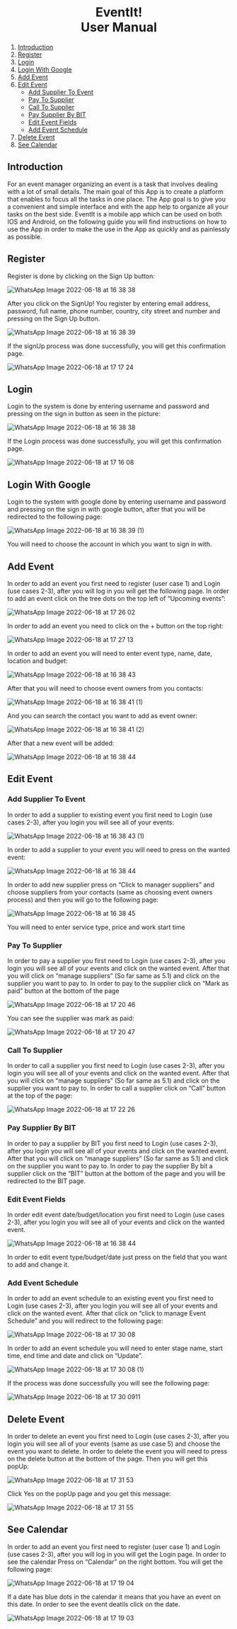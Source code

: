 # <center> EventIt!<br> User Manual</center>

1. [Introduction](#introduction)
2. [Register](#register)
3. [Login](#login)
4. [Login With Google](#login-with-google)
5. [Add Event](#add-event)
6. [Edit Event](#edit-event)
	* [Add Supplier To Event](#add-supplier-to-event)
	* [Pay To Supplier](#pay-to-supplier)
	* [Call To Supplier](#call-to-supplier)
	* [Pay Supplier By BIT](#pay-supplier-by-bit)	
	* [Edit Event Fields](#edit-event-fields)
	* [Add Event Schedule](#add-event-schedule)
7. [Delete Event](#delete-event)
8. [See Calendar](#see-calendar)
	

## Introduction
For an event manager organizing an event is a task that involves dealing with a lot of
small details.
The main goal of this App is to create a platform that enables to focus all the tasks in
one place.
The App goal is to give you a convenient and simple interface and with the app help
to organize all your tasks on the best side.
EventIt is a mobile app which can be used on both IOS and Android, on the following
guide you will find instructions on how to use the App in order to make the use in the
App as quickly and as painlessly as possible.

## Register
Register is done by clicking on the Sign Up button:

![WhatsApp Image 2022-06-18 at 16 38 38](https://user-images.githubusercontent.com/48449311/174452769-aca05520-0736-4a3f-8c8e-41d3dfe828fa.jpeg)

After you click on the SignUp! You register by entering email address, password, full name,
phone number, country, city street and number and pressing on the Sign Up button.

![WhatsApp Image 2022-06-18 at 16 38 39](https://user-images.githubusercontent.com/48449311/174452778-a3f940af-bc3e-4d4e-a6e0-f99bb0c1caf1.jpeg)

If the signUp process was done successfully, you will get this confirmation page.

![WhatsApp Image 2022-06-18 at 17 17 24](https://user-images.githubusercontent.com/48449311/174452805-89070521-ecc0-43d2-87ee-14f0a326ab15.jpeg)

## Login
Login to the system is done by entering username and password and pressing on
the sign in button as seen in the picture:

![WhatsApp Image 2022-06-18 at 16 38 38](https://user-images.githubusercontent.com/48449311/174452769-aca05520-0736-4a3f-8c8e-41d3dfe828fa.jpeg)

If the Login process was done successfully, you will get this confirmation page.

![WhatsApp Image 2022-06-18 at 17 16 08](https://user-images.githubusercontent.com/48449311/174452888-503b04fc-5303-4675-902b-031da9c3dfe3.jpeg)

## Login With Google
Login to the system with google done by entering username and password and
pressing on the sign in with google button, after that you will be redirected to the
following page:

![WhatsApp Image 2022-06-18 at 16 38 39 (1)](https://user-images.githubusercontent.com/48449311/174452922-825e512a-726e-4f4e-a54c-5addb07892c3.jpeg)

You will need to choose the account in which you want to sign in with.

## Add Event
In order to add an event you first need to register (user case 1) and Login (use cases 2-3),
after you will log in you will get the following page. In order to add an event click on the tree
dots on the top left of “Upcoming events”:

![WhatsApp Image 2022-06-18 at 17 26 02](https://user-images.githubusercontent.com/48449311/174452990-1d54e36f-b56c-4a72-899f-13e638276dcf.jpeg)

In order to add an event you need to click on the + button on the top right:

![WhatsApp Image 2022-06-18 at 17 27 13](https://user-images.githubusercontent.com/48449311/174453010-d00e43f4-f6a4-4a00-b1c1-cc85d90f903f.jpeg)

In order to add an event you will need to enter event type, name, date, location and budget:

![WhatsApp Image 2022-06-18 at 16 38 43](https://user-images.githubusercontent.com/48449311/174453026-8166bb36-a6d1-446a-844e-a25013e9e50f.jpeg)

After that you will need to choose event owners from you contacts:

![WhatsApp Image 2022-06-18 at 16 38 41 (1)](https://user-images.githubusercontent.com/48449311/174453038-bb1155c0-628b-4978-b019-fa563102966f.jpeg)

And you can search the contact you want to add as event owner:

![WhatsApp Image 2022-06-18 at 16 38 41 (2)](https://user-images.githubusercontent.com/48449311/174453048-059f9fdd-15fe-4048-bed9-929ad8dfa1db.jpeg)

After that a new event will be added:

![WhatsApp Image 2022-06-18 at 16 38 44](https://user-images.githubusercontent.com/48449311/174453058-bfae63b1-3536-4199-bc92-0043ae4e816d.jpeg)

## Edit Event
### Add Supplier To Event

In order to add a supplier to existing event you first need to Login (use cases 2-3), after you
login you will see all of your events:

![WhatsApp Image 2022-06-18 at 16 38 43 (1)](https://user-images.githubusercontent.com/48449311/174453209-20d58082-b9f6-4749-ab7c-953944b8b46d.jpeg)

In order to add a supplier to your event you will need to press on the wanted event:

![WhatsApp Image 2022-06-18 at 16 38 44](https://user-images.githubusercontent.com/48449311/174453058-bfae63b1-3536-4199-bc92-0043ae4e816d.jpeg)

In order to add new supplier press on “Click to manager suppliers” and choose suppliers
from your contacts (same as choosing event owners process) and then you will go to the
following page:

![WhatsApp Image 2022-06-18 at 16 38 45](https://user-images.githubusercontent.com/48449311/174453270-0efa157b-2a91-42e7-b113-54e7fafb0c46.jpeg)

You will need to enter service type, price and work start time

### Pay To Supplier

In order to pay a supplier you first need to Login (use cases 2-3), after you login you will see
all of your events and click on the wanted event. After that you will click on “manage
suppliers” (So far same as 5.1) and click on the supplier you want to pay to. In order to pay
to the supplier click on “Mark as paid” button at the bottom of the page

![WhatsApp Image 2022-06-18 at 17 20 46](https://user-images.githubusercontent.com/48449311/174453369-30d3af8c-6115-4f86-a55f-2c50bf94bf4b.jpeg)

You can see the supplier was mark as paid:

![WhatsApp Image 2022-06-18 at 17 20 47](https://user-images.githubusercontent.com/48449311/174453653-c201135a-30fb-49b2-b67c-3d3d2dab63f2.jpeg)

### Call To Supplier

In order to call a supplier you first need to Login (use cases 2-3), after you login you will see
all of your events and click on the wanted event. After that you will click on “manage
suppliers” (So far same as 5.1) and click on the supplier you want to pay to. In order to call a
supplier click on “Call” button at the top of the page:

![WhatsApp Image 2022-06-18 at 17 22 26](https://user-images.githubusercontent.com/48449311/174454576-7cd1e2d6-3e62-4c2c-b525-c928c86d9b73.jpeg)

###  Pay Supplier By BIT

In order to pay a supplier by BIT you first need to Login (use cases 2-3), after you login you
will see all of your events and click on the wanted event. After that you will click on “manage
suppliers” (So far same as 5.1) and click on the supplier you want to pay to. In order to pay
the supplier By bit a supplier click on the “BIT” button at the bottom of the page and you will
be redirected to the BIT page.

### Edit Event Fields

In order edit event date/budget/location you first need to Login (use cases 2-3), after you
login you will see all of your events and click on the wanted event.

![WhatsApp Image 2022-06-18 at 16 38 44](https://user-images.githubusercontent.com/48449311/174453058-bfae63b1-3536-4199-bc92-0043ae4e816d.jpeg)

In order to edit event type/budget/date just press on the field that you want to add and
change it.

### Add Event Schedule

In order to add an event schedule to an existing event you first need to Login (use cases
2-3), after you login you will see all of your events and click on the wanted event. After that
click on “click to manage Event Schedule” and you will redirect to the following page:

![WhatsApp Image 2022-06-18 at 17 30 08](https://user-images.githubusercontent.com/48449311/174454690-576d5c1a-dc7e-4216-9a47-0696f0d975bb.jpeg)

In order to add an event schedule you will need to enter stage name, start time, end time
and date and click on “Update”.

![WhatsApp Image 2022-06-18 at 17 30 08 (1)](https://user-images.githubusercontent.com/48449311/174454707-9183b454-47c7-4be3-96be-fb5efc7dd516.jpeg)

If the process was done successfully you will see the following page:

![WhatsApp Image 2022-06-18 at 17 30 0911](https://user-images.githubusercontent.com/48449311/174454790-87a5b28a-95dc-4dc0-8054-2f490afae27c.jpeg)

## Delete Event
In order to delete an event you first need to Login (use cases 2-3), after you login you will
see all of your events (same as use case 5) and choose the event you want to delete. In
order to delete the event you will need to press on the delete button at the bottom of the
page. Then you will get this popUp:

![WhatsApp Image 2022-06-18 at 17 31 53](https://user-images.githubusercontent.com/48449311/174454819-29c7941f-ba13-4e8b-8b65-1ff19f9c0a36.jpeg)

Click Yes on the popUp page and you get this message:

![WhatsApp Image 2022-06-18 at 17 31 55](https://user-images.githubusercontent.com/48449311/174454832-0b561886-4303-4e85-84e7-53758802eba4.jpeg)

## See Calendar
In order to add an event you first need to register (user case 1) and Login (use cases 2-3),
after you will log in you will get the Login page. In order to see the calendar Press on
“Calendar” on the right bottom. You will get the following page:

![WhatsApp Image 2022-06-18 at 17 19 04](https://user-images.githubusercontent.com/48449311/174454847-b02d3ab3-7877-4f30-a0d5-0293c4dd92f2.jpeg)

If a date has blue dots in the calendar it means that you have an event on this date. In order
to see the event deatils click on the date.

![WhatsApp Image 2022-06-18 at 17 19 03](https://user-images.githubusercontent.com/48449311/174454865-2a34d7e2-4333-4077-acc8-efeae5b2bb3b.jpeg)







